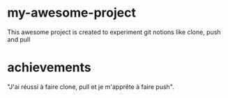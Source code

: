 # my-awesome-project

This awesome project is created to experiment git notions like clone, push and pull

# achievements

"J'ai réussi à faire clone, pull et je m'apprête à faire push".
